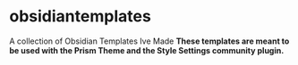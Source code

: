 # obsidiantemplates
A collection of Obsidian Templates Ive Made
**These templates are meant to be used with the Prism Theme and the Style Settings community plugin.** 
